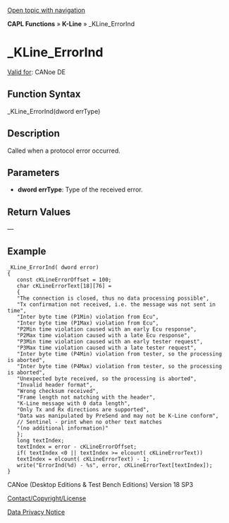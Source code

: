 [Open topic with navigation](../../../../../CANoeDEFamily.htm#Topics/CAPLFunctions/KLine/Functions/CAPLfunctionKLineErrorInd.md)

**CAPL Functions** » **K-Line** » _KLine_ErrorInd

# _KLine_ErrorInd

[Valid for](../../../Shared/FeatureAvailability.md): CANoe DE

## Function Syntax

_KLine_ErrorInd(dword errType)

## Description

Called when a protocol error occurred.

## Parameters

- **dword errType**: Type of the received error.

## Return Values

—

## Example

```plaintext
_KLine_ErrorInd( dword error)
{
   const cKLineErrorOffset = 100;
   char cKLineErrorText[18][76] =
   {
   "The connection is closed, thus no data processing possible",
   "Tx confirmation not received, i.e. the message was not sent in time",
   "Inter byte time (P1Min) violation from Ecu",
   "Inter byte time (P1Max) violation from Ecu",
   "P2Min time violation caused with an early Ecu response",
   "P2Max time violation caused with a late Ecu response",
   "P3Min time violation caused with an early tester request",
   "P3Max time violation caused with a late tester request",
   "Inter byte time (P4Min) violation from tester, so the processing is aborted",
   "Inter byte time (P4Max) violation from tester, so the processing is aborted",
   "Unexpected byte received, so the processing is aborted",
   "Invalid header format",
   "Wrong checksum received",
   "Frame length not matching with the header",
   "K-Line message with 0 data length",
   "Only Tx and Rx directions are supported",
   "Data was manipulated by PreSend and may not be K-Line conform",
   // Sentinel - print when no other text matches
   "(no additional information)"
   };
   long textIndex;
   textIndex = error - cKLineErrorOffset;
   if( textIndex <0 || textIndex >= elcount( cKLineErrorText))
   textIndex = elcount( cKLineErrorText) - 1;
   write("ErrorInd(%d) - %s", error, cKLineErrorText[textIndex]);
}
```

CANoe (Desktop Editions & Test Bench Editions) Version 18 SP3

[Contact/Copyright/License](../../../Shared/ContactCopyrightLicense.md)

[Data Privacy Notice](https://www.vector.com/int/en/company/get-info/privacy-policy/)
